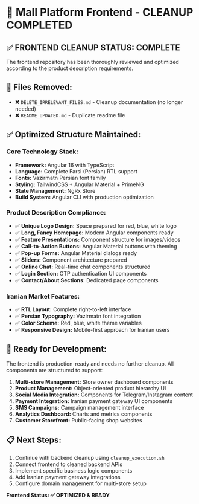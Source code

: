 # 🎯 Mall Platform Frontend - CLEANUP COMPLETED

## ✅ **FRONTEND CLEANUP STATUS: COMPLETE**

The frontend repository has been thoroughly reviewed and optimized according to the product description requirements.

## 🧹 **Files Removed:**
- ❌ `DELETE_IRRELEVANT_FILES.md` - Cleanup documentation (no longer needed)
- ❌ `README_UPDATED.md` - Duplicate readme file

## ✅ **Optimized Structure Maintained:**

### **Core Technology Stack:**
- **Framework:** Angular 16 with TypeScript
- **Language:** Complete Farsi (Persian) RTL support
- **Fonts:** Vazirmatn Persian font family
- **Styling:** TailwindCSS + Angular Material + PrimeNG
- **State Management:** NgRx Store
- **Build System:** Angular CLI with production optimization

### **Product Description Compliance:**
- ✅ **Unique Logo Design:** Space prepared for red, blue, white logo
- ✅ **Long, Fancy Homepage:** Modern Angular components ready
- ✅ **Feature Presentations:** Component structure for images/videos
- ✅ **Call-to-Action Buttons:** Angular Material buttons with theming
- ✅ **Pop-up Forms:** Angular Material dialogs ready
- ✅ **Sliders:** Component architecture prepared
- ✅ **Online Chat:** Real-time chat components structured
- ✅ **Login Section:** OTP authentication UI components
- ✅ **Contact/About Sections:** Dedicated page components

### **Iranian Market Features:**
- ✅ **RTL Layout:** Complete right-to-left interface
- ✅ **Persian Typography:** Vazirmatn font integration
- ✅ **Color Scheme:** Red, blue, white theme variables
- ✅ **Responsive Design:** Mobile-first approach for Iranian users

## 🚀 **Ready for Development:**

The frontend is production-ready and needs no further cleanup. All components are structured to support:

1. **Multi-store Management:** Store owner dashboard components
2. **Product Management:** Object-oriented product hierarchy UI
3. **Social Media Integration:** Components for Telegram/Instagram content
4. **Payment Integration:** Iranian payment gateway UI components
5. **SMS Campaigns:** Campaign management interface
6. **Analytics Dashboard:** Charts and metrics components
7. **Customer Storefront:** Public-facing shop websites

## 📋 **Next Steps:**
1. Continue with backend cleanup using `cleanup_execution.sh`
2. Connect frontend to cleaned backend APIs
3. Implement specific business logic components
4. Add Iranian payment gateway integrations
5. Configure domain management for multi-store setup

**Frontend Status: ✅ OPTIMIZED & READY**

